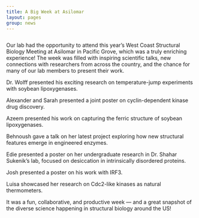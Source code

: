```yaml
---
title: A Big Week at Asilomar
layout: pages
group: news
---
```



<span class="image fit"><img src="/images/202-03-0-West-Coast-Structural-Biology.jpg" alt="" class="img-responsive"></span>

Our lab had the opportunity to attend this year’s West Coast Structural Biology Meeting at Asilomar in Pacific Grove, which was a truly enriching experience! The week was filled with inspiring scientific talks, new connections with researchers from across the country, and the chance for many of our lab members to present their work.

Dr. Wolff presented his exciting research on temperature-jump experiments with soybean lipoxygenases.

Alexander and Sarah presented a joint poster on cyclin-dependent kinase drug discovery.

Azeem presented his work on capturing the ferric structure of soybean lipoxygenases.

Behnoush gave a talk on her latest project exploring how new structural features emerge in engineered enzymes.

Edie presented a poster on her undergraduate research in Dr. Shahar Sukenik’s lab, focused on desiccation in intrinsically disordered proteins.

Josh presented a poster on his work with IRF3.

Luisa showcased her research on Cdc2-like kinases as natural thermometers.

It was a fun, collaborative, and productive week — and a great snapshot of the diverse science happening in structural biology around the US!
